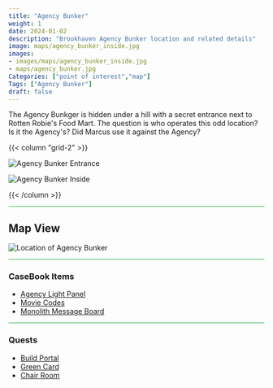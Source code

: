 ```yaml
---
title: "Agency Bunker"
weight: 1
date: 2024-01-02
description: "Brookhaven Agency Bunker location and related details"
image: maps/agency_bunker_inside.jpg
images:
- images/maps/agency_bunker_inside.jpg
- maps/agency_bunker.jpg
Categories: ["point of interest","map"]
Tags: ["Agency Bunker"]
draft: false
--- 
```


The Agency Bunkger is hidden under a hill with a secret entrance next to Rotten Robie's Food Mart. The question is who operates this odd location? Is it the Agency's? Did Marcus use it against the Agency? 

{{< column "grid-2" >}}

![Agency Bunker Entrance](/images/maps/agency_bunker.jpg)

![Agency Bunker Inside](/images/maps/agency_bunker_inside.jpg)

{{< /column >}}

<hr style="background-color: #28b44c" size=8>

## Map View

![Location of Agency Bunker](/images/maps/agency-bunker.png)

<hr style="background-color: #28b44c" size=8>

### CaseBook Items

- [Agency Light Panel](/casebook/light_panel/)
- [Movie Codes](/casebook/movie_codes/)
- [Monolith Message Board](/casebook/monoliths/details/#agency-bunker-message-board-outside)

<hr style="background-color: #28b44c" size=8>

### Quests

- [Build Portal](/lore/quests/#build-portal)
- [Green Card](/lore/special_tools/#green-key-card)
- [Chair Room](/lore/quests/#chair-room)